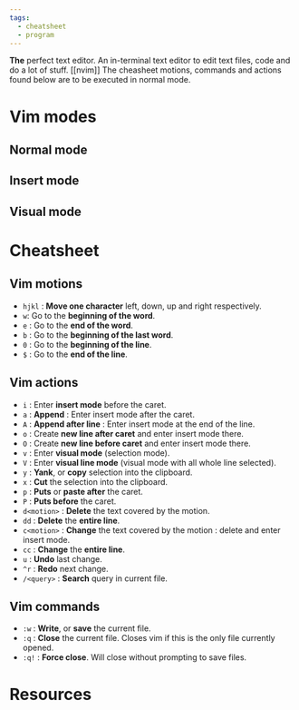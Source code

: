 ```yaml
---
tags:
  - cheatsheet
  - program
---
```

**The** perfect text editor.
An in-terminal text editor to edit text files, code and do a lot of stuff.
[[nvim]]
The cheasheet motions, commands and actions found below are to be executed in normal mode.
# Vim modes
## Normal mode

## Insert mode

## Visual mode

# Cheatsheet
## Vim motions
- `hjkl` : **Move one character** left, down, up and right respectively.
- `w`: Go to the **beginning of the word**.
- `e` : Go to the **end of the word**.
- `b` : Go to the **beginning of the last word**.
- `0` : Go to the **beginning of the line**.
- `$` : Go to the **end of the line**.
## Vim actions
- `i` : Enter **insert mode** before the caret.
- `a` : **Append** : Enter insert mode after the caret.
- `A` : **Append after line** : Enter insert mode at the end of the line.
- `o` : Create **new line after caret** and enter insert mode there.
- `O` : Create **new line before caret** and enter insert mode there.
- `v` : Enter **visual mode** (selection mode).
- `V` : Enter **visual line mode** (visual mode with all whole line selected).
- `y` : **Yank**, or **copy** selection into the clipboard.
- `x` : **Cut** the selection into the clipboard.
- `p` : **Puts** or **paste after** the caret.
- `P` : **Puts before** the caret.
- `d<motion>` : **Delete** the text covered by the motion.
- `dd` : **Delete** the **entire line**.
- `c<motion>` : **Change** the text covered by the motion : delete and enter insert mode.
- `cc` : **Change** the **entire line**.
- `u` : **Undo** last change.
- `^r` : **Redo** next change.
- `/<query>` : **Search** query in current file.
## Vim commands
- `:w` : **Write**, or **save** the current file.
- `:q` : **Close** the current file. Closes vim if this is the only file currently opened.
- `:q!` : **Force close**. Will close without prompting to save files.


# Resources

